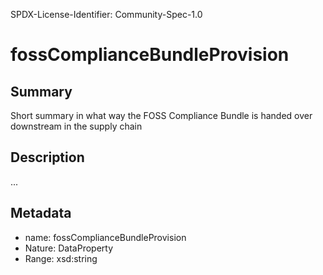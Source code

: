 SPDX-License-Identifier: Community-Spec-1.0

# fossComplianceBundleProvision

## Summary

Short summary in what way the FOSS Compliance Bundle is handed over downstream in the supply chain

## Description

...

## Metadata

- name: fossComplianceBundleProvision
- Nature: DataProperty
- Range: xsd:string
